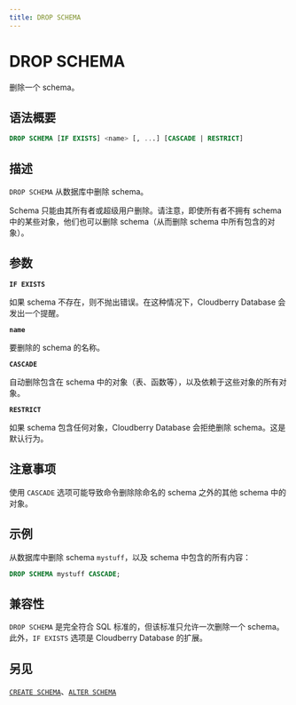 ```yaml
---
title: DROP SCHEMA
---
```


# DROP SCHEMA

删除一个 schema。

## 语法概要

```sql
DROP SCHEMA [IF EXISTS] <name> [, ...] [CASCADE | RESTRICT]
```

## 描述

`DROP SCHEMA` 从数据库中删除 schema。

Schema 只能由其所有者或超级用户删除。请注意，即使所有者不拥有 schema 中的某些对象，他们也可以删除 schema（从而删除 schema 中所有包含的对象）。

## 参数

**`IF EXISTS`**

如果 schema 不存在，则不抛出错误。在这种情况下，Cloudberry Database 会发出一个提醒。

**`name`**

要删除的 schema 的名称。

**`CASCADE`**

自动删除包含在 schema 中的对象（表、函数等），以及依赖于这些对象的所有对象。

**`RESTRICT`**

如果 schema 包含任何对象，Cloudberry Database 会拒绝删除 schema。这是默认行为。

## 注意事项

使用 `CASCADE` 选项可能导致命令删除除命名的 schema 之外的其他 schema 中的对象。

## 示例

从数据库中删除 schema `mystuff`，以及 schema 中包含的所有内容：

```sql
DROP SCHEMA mystuff CASCADE;
```

## 兼容性

`DROP SCHEMA` 是完全符合 SQL 标准的，但该标准只允许一次删除一个 schema。此外，`IF EXISTS` 选项是 Cloudberry Database 的扩展。

## 另见

[`CREATE SCHEMA`](https://github.com/cloudberrydb/cloudberrydb-site/blob/cbdb-doc-validation/docs/sql-stmts/sql-stmt-create-schema.md)、[`ALTER SCHEMA`](https://github.com/cloudberrydb/cloudberrydb-site/blob/cbdb-doc-validation/docs/sql-stmts/sql-stmt-alter-schema.md)

